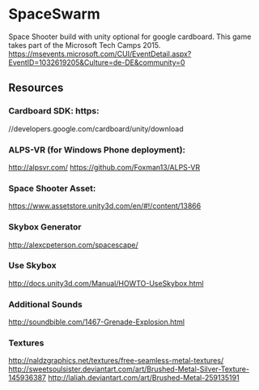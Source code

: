 # SpaceSwarm

Space Shooter build with unity optional for google cardboard.
This game takes part of the Microsoft Tech Camps 2015.
https://msevents.microsoft.com/CUI/EventDetail.aspx?EventID=1032619205&Culture=de-DE&community=0

## Resources
### Cardboard SDK: https:
//developers.google.com/cardboard/unity/download

### ALPS-VR (for Windows Phone deployment):
http://alpsvr.com/
https://github.com/Foxman13/ALPS-VR

### Space Shooter Asset:
https://www.assetstore.unity3d.com/en/#!/content/13866

### Skybox Generator
http://alexcpeterson.com/spacescape/

### Use Skybox
http://docs.unity3d.com/Manual/HOWTO-UseSkybox.html

### Additional Sounds
http://soundbible.com/1467-Grenade-Explosion.html

### Textures
http://naldzgraphics.net/textures/free-seamless-metal-textures/
http://sweetsoulsister.deviantart.com/art/Brushed-Metal-Silver-Texture-145936387
http://laliah.deviantart.com/art/Brushed-Metal-259135191